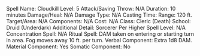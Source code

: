 
Spell Name: Cloudkill
Level: 5
Attack/Saving Throw: N/A
Duration: 10 minutes
Damage/Heal: N/A
Damage Type: N/A
Casting Time: 
Range: 120 ft.
Target/Area: N/A
Components: N/A
Cost: N/A
Class: Cleric (Death)
School:  Druid (Underdark)
Additional Detail:  Sorcerer
Per Higher Spell Level: N/A
Concentration Spell: N/A
Ritual Spell: DAM taken on entering or starting turn in area. Fog moves away 10 ft. per turn.
Verbal Component: Extra 1d8 DAM.
Material Component: Yes
Somatic Component: No
